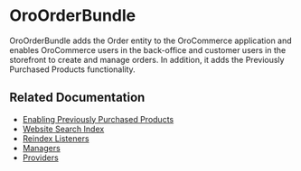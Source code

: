 <a id="bundle-docs-commerce-order-bundle"></a>

# OroOrderBundle

OroOrderBundle adds the Order entity to the OroCommerce application and enables OroCommerce users in the back-office and customer users in the storefront to create and manage orders. In addition, it adds the Previously Purchased Products functionality.

## Related Documentation

* [Enabling Previously Purchased Products](previously-purchased-products.md#previously-purchased-products-config)
* [Website Search Index](previously-purchased-products.md#previously-purchased-products-website-search-index)
* [Reindex Listeners](previously-purchased-products.md#previously-purchased-products-reindex-listeners)
* [Managers](previously-purchased-products.md#previously-purchased-products-managers)
* [Providers](previously-purchased-products.md#previously-purchased-products-providers)

<!-- Frontend -->
